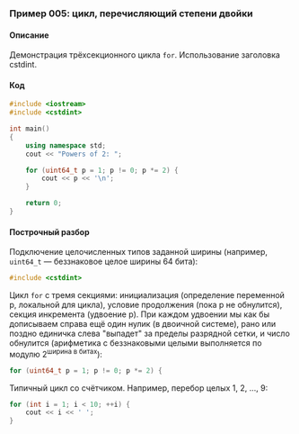### Пример 005: цикл, перечисляющий степени двойки

#### Описание

Демонстрация трёхсекционного цикла `for`. Использование заголовка cstdint.

#### Код

```cpp
#include <iostream>
#include <cstdint>

int main()
{
    using namespace std;
    cout << "Powers of 2: ";

    for (uint64_t p = 1; p != 0; p *= 2) {
        cout << p << '\n';
    }

    return 0;
}
```

#### Построчный разбор

Подключение целочисленных типов заданной ширины (например, `uint64_t` — беззнаковое целое ширины 64 бита):

```cpp
#include <cstdint>
```

Цикл `for` с тремя секциями: инициализация (определение переменной p, локальной для цикла), условие продолжения (пока p не обнулится), секция инкремента (удвоение p). При каждом удвоении мы как бы дописываем справа ещё один нулик (в двоичной системе), рано или поздно единичка слева "выпадет" за пределы разрядной сетки, и число обнулится (арифметика с беззнаковыми целыми выполняется по модулю 2<sup>ширина в битах</sup>):

```cpp
for (uint64_t p = 1; p != 0; p *= 2) {
```

Типичный цикл со счётчиком. Например, перебор целых 1, 2, ..., 9:

```cpp
for (int i = 1; i < 10; ++i) {
    cout << i << ' ';
}
```
